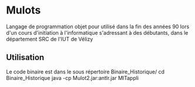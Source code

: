 # Mulots

Langage de programmation objet pour utilisé dans la fin des années 90
lors d'un cours d'initiation à l'informatique s'adressant à des débutants, dans le département SRC de l'IUT de Vélizy

## Utilisation

Le code binaire est dans le sous répertoire Binaire_Historique/
  cd Binaire_Historique
  java -cp Mulot2.jar:antlr.jar MlTappli


